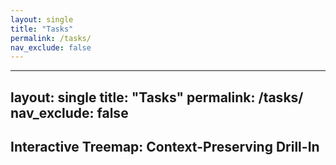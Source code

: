 ```yaml
---
layout: single
title: "Tasks"
permalink: /tasks/
nav_exclude: false
---
```


---
layout: single
title: "Tasks"
permalink: /tasks/
nav_exclude: false
---

<script src="https://d3js.org/d3.v7.min.js"></script>

<h2>Interactive Treemap: Context-Preserving Drill-In</h2>
<div id="treemap"></div>

<script>
document.addEventListener("DOMContentLoaded", function () {
  const width = 960;
  const height = 600;
  const color = d3.scaleOrdinal(d3.schemeCategory10);

  const svg = d3.select("#treemap")
    .append("svg")
    .attr("viewBox", [0, 0, width, height])
    .style("font-family", "sans-serif")
    .style("font-size", "14px");

  d3.json("/assets/data/Tasks.json").then(data => {
    const root = d3.hierarchy(data)
      .sum(d => d.size || 0)
      .sort((a, b) => b.value - a.value);

    d3.treemap()
      .size([width, height])
      .paddingInner(2)(root);

    const group = svg.append("g");

    draw(root); // start with top-level Orders

    function draw(node) {
      group.selectAll("*").remove();

      // Create layout for the current node (root or a child)
      const hierarchyData = d3.hierarchy(node.data || node)
        .sum(d => d.size || 0)
        .sort((a, b) => b.value - a.value);

      d3.treemap()
        .size([width, height])
        .paddingInner(2)(hierarchyData);

      const topLevel = hierarchyData.children;

      const nodes = group.selectAll("g")
        .data(topLevel)
        .join("g")
        .attr("transform", d => `translate(${d.x0},${d.y0})`)
        .style("cursor", d => d.children ? "pointer" : "default")
        .on("click", (event, d) => {
          event.stopPropagation();
          draw(d);
        });

      nodes.append("rect")
        .attr("width", d => d.x1 - d.x0)
        .attr("height", d => d.y1 - d.y0)
        .attr("fill", d => {
          if (node.data && node.data.name !== "All Orders") {
            return "#ddd"; // ghosted siblings
          }
          return color(d.data.name);
        })
        .attr("stroke", "#fff");

      nodes.append("text")
        .attr("x", 4)
        .attr("y", 18)
        .text(d => d.data.name)
        .attr("fill", d => {
          if (node.data && node.data.name !== "All Orders") {
            return "#666";
          }
          return "white";
        })
        .style("pointer-events", "none");

      // If clicked node is not root, show its children
      if (node.children) {
        const innerGroup = group.append("g");

        innerGroup.selectAll("g")
          .data(node.children)
          .join("g")
          .attr("transform", d => `translate(${d.x0},${d.y0})`)
          .on("click", (event, d) => {
            if (d.children) draw(d);
            event.stopPropagation();
          })
          .call(g => {
            g.append("rect")
              .attr("width", d => d.x1 - d.x0)
              .attr("height", d => d.y1 - d.y0)
              .attr("fill", d => color(node.data.name))
              .attr("stroke", "#fff");

            g.append("text")
              .attr("x", 4)
              .attr("y", 18)
              .text(d => d.data.name)
              .attr("fill", "white")
              .style("font-size", "12px")
              .style("pointer-events", "none");
          });

        svg.on("click", () => draw(root));
      }
    }
  }).catch(err => {
    console.error("Error loading JSON:", err);
  });
});
</script>


